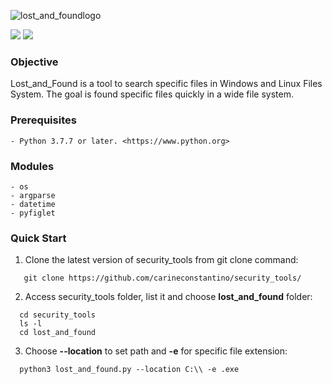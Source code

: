 ![lost_and_foundlogo](https://user-images.githubusercontent.com/53983340/90346437-568da780-dfff-11ea-8ec8-8de7b5f4d885.png)

<p>
 <img src="https://img.shields.io/badge/lost_and_found-v.0.1-yellow" />
 <img src="https://img.shields.io/badge/python-v.3.7.7-blue" />
 </p>
 
### Objective

Lost_and_Found is a tool to search specific files in Windows and Linux Files System.
The goal is found specific files quickly in a wide file system. 

### Prerequisites

```
- Python 3.7.7 or later. <https://www.python.org>
```

### Modules

```
- os
- argparse
- datetime
- pyfiglet
```

### Quick Start

1. Clone the latest version of security_tools from git clone command:

 ```
    git clone https://github.com/carineconstantino/security_tools/
 ```
    
 2. Access security_tools folder, list it and choose **lost_and_found** folder:
 
 ```
   cd security_tools
   ls -l
   cd lost_and_found
 ```
 
 3. Choose **--location** to set path and **-e** for specific file extension:
 
 ```
   python3 lost_and_found.py --location C:\\ -e .exe
 ```

